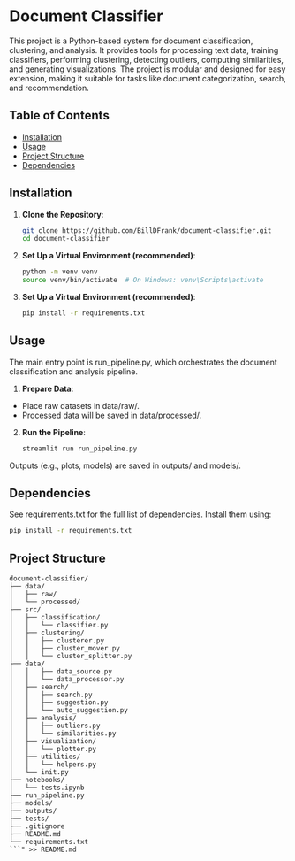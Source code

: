 # Document Classifier

This project is a Python-based system for document classification, clustering, and analysis. It provides tools for processing text data, training classifiers, performing clustering, detecting outliers, computing similarities, and generating visualizations. The project is modular and designed for easy extension, making it suitable for tasks like document categorization, search, and recommendation.

## Table of Contents

- [Installation](#installation)
- [Usage](#usage)
- [Project Structure](#project-structure)
- [Dependencies](#dependencies)

## Installation

1. **Clone the Repository**:

   ```bash
   git clone https://github.com/BillDFrank/document-classifier.git
   cd document-classifier

   ```

2. **Set Up a Virtual Environment (recommended)**:

   ```bash
   python -m venv venv
   source venv/bin/activate  # On Windows: venv\Scripts\activate

   ```

3. **Set Up a Virtual Environment (recommended)**:
   ```bash
   pip install -r requirements.txt
   ```

## Usage

The main entry point is run_pipeline.py, which orchestrates the document classification and analysis pipeline.

1. **Prepare Data**:

- Place raw datasets in data/raw/.
- Processed data will be saved in data/processed/.

2. **Run the Pipeline**:
   ```bash
   streamlit run run_pipeline.py
   ```

Outputs (e.g., plots, models) are saved in outputs/ and models/.

## Dependencies

See requirements.txt for the full list of dependencies. Install them using:

```bash
pip install -r requirements.txt
```

## Project Structure

````text
document-classifier/
├── data/
│   ├── raw/               
│   └── processed/         
├── src/
│   ├── classification/
│   │   └── classifier.py
│   ├── clustering/
│   │   ├── clusterer.py
│   │   ├── cluster_mover.py
│   │   └── cluster_splitter.py
├── data/
│   │   ├── data_source.py
│   │   └── data_processor.py
│   ├── search/
│   │   ├── search.py
│   │   ├── suggestion.py
│   │   └── auto_suggestion.py
│   ├── analysis/
│   │   ├── outliers.py
│   │   └── similarities.py
│   ├── visualization/
│   │   └── plotter.py
│   ├── utilities/
│   │   └── helpers.py
│   └── init.py
├── notebooks/
│   └── tests.ipynb
├── run_pipeline.py
├── models/
├── outputs/
├── tests/
├── .gitignore
├── README.md
└── requirements.txt
```" >> README.md
````
